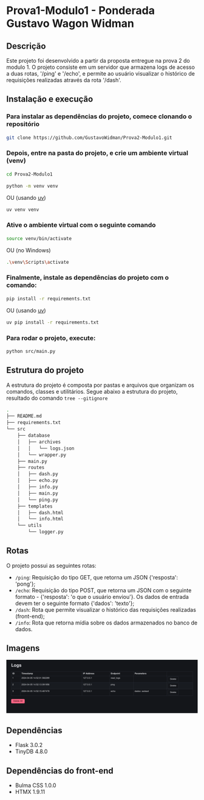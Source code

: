 # Prova1-Modulo1 - Ponderada Gustavo Wagon Widman

## Descrição

Este projeto foi desenvolvido a partir da proposta entregue na prova 2 do modulo 1. O projeto consiste em um servidor que armazena logs de acesso a duas rotas, '/ping' e '/echo', e permite ao usuário visualizar o histórico de requisições realizadas através da rota '/dash'.

## Instalação e execução

### Para instalar as dependências do projeto, comece clonando o repositório

```bash
git clone https://github.com/GustavoWidman/Prova2-Modulo1.git
```

### Depois, entre na pasta do projeto, e crie um ambiente virtual (venv)

```bash
cd Prova2-Modulo1
```

```bash
python -m venv venv
```

OU (usando [uv](https://github.com/astral-sh/uv))

```bash
uv venv venv
```

### Ative o ambiente virtual com o seguinte comando

```bash
source venv/bin/activate
```

OU (no Windows)

```bash
.\venv\Scripts\activate
```

### Finalmente, instale as dependências do projeto com o comando:

```bash
pip install -r requirements.txt
```

OU (usando [uv](https://github.com/astral-sh/uv))

```bash
uv pip install -r requirements.txt
```

### Para rodar o projeto, execute:

```bash
python src/main.py
```

## Estrutura do projeto

A estrutura do projeto é composta por pastas e arquivos que organizam os comandos, classes e utilitários. Segue abaixo a estrutura do projeto, resultado do comando `tree --gitignore`

```bash
.
├── README.md
├── requirements.txt
└── src
    ├── database
    │   ├── archives
    │   │   └── logs.json
    │   └── wrapper.py
    ├── main.py
    ├── routes
    │   ├── dash.py
    │   ├── echo.py
    │   ├── info.py
    │   ├── main.py
    │   └── ping.py
    ├── templates
    │   ├── dash.html
    │   └── info.html
    └── utils
        └── logger.py
```

## Rotas

O projeto possui as seguintes rotas:

- `/ping`: Requisição do tipo GET, que retorna um JSON {'resposta': 'pong'};
- `/echo`: Requisição do tipo POST, que retorna um JSON com o seguinte formato - {'resposta': 'o que o usuário enviou'}. Os dados de entrada devem ter o seguinte formato {'dados': 'texto'};
- `/dash`: Rota que permite visualizar o histórico das requisições realizadas (front-end);
- `/info`: Rota que retorna mídia sobre os dados armazenados no banco de dados.

## Imagens

![Dash](imgs/dash.png)

## Dependências

- Flask 3.0.2
- TinyDB 4.8.0

## Dependências do front-end

- Bulma CSS 1.0.0
- HTMX 1.9.11
